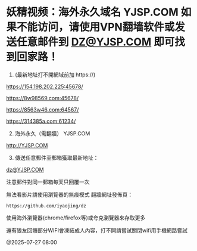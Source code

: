 # 妖精视频：海外永久域名 YJSP.COM 如果不能访问，请使用VPN翻墙软件或发送任意邮件到 DZ@YJSP.COM 即可找到回家路！

1. (最新地址打不開網域前加 https://)

https://154.198.202.225:45678/

https://8w98569.com:45678/

https://8563w46.com:64567/

https://314385a.com:61234/

2. 海外永久（需翻牆） YJSP.COM

http://YJSP.COM

3. 傳送任意郵件至郵箱獲取最新地址：

dz@YJSP.COM


注意郵件對同一郵箱每天只回覆一次

無法看影片請使用瀏覽器的無痕模式 翻牆網址發佈頁：

```
https://github.com/iyaojing/dz
```

使用海外瀏覽器(chrome/firefox等)或夸克瀏覽器來存取更多

還有狼友回饋部分WIFI會凍結成人內容，打不開請嘗試關閉wifi用手機網路嘗試

@2025-07-27 08:00
